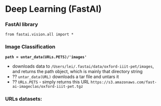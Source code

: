 # Deep Learning (FastAI)

### FastAI library

`from fastai.vision.all import *`


### Image Classification
**`path = untar_data(URLs.PETS)/'images'`**
- downloads data to `/Users/lei/.fastai/data/oxford-iiit-pet/images`, and returns the path object, which is mainly that directory string
- ⁇ `untar_data(URL)` downloads a tar file and untars it 
- ⁇ `URLs.PETS` - simply returns this URL `https://s3.amazonaws.com/fast-ai-imageclas/oxford-iiit-pet.tgz`


### URLs datasets:
